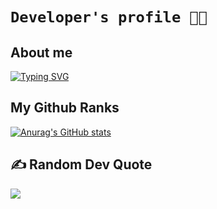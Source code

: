 # `Developer's profile 🧑‍💻`

## About me

[![Typing SVG](https://readme-typing-svg.demolab.com?font=Fira+Code&pause=1000&color=36F73A&width=435&lines=Hi+there!+%F0%9F%91%8B;I'm+Ibrohim+Xalilov+%F0%9F%9A%80;Android+Native+Developer+%F0%9F%93%B1;Coding+with+Java%2C+Kotlin+%26+Python+%F0%9F%92%A1;C%2B%2B+(Android+NDK)+Enthusiast+%F0%9F%94%A5;Building+smooth+%26+efficient+apps+%E2%9A%A1;Building+smooth+%26+efficient+apps+%E2%9A%A1;Passionate+about+mobile+innovation+%F0%9F%9A%80;Always+learning%2C+always+improving!+%F0%9F%93%9A)](https://git.io/typing-svg)

## My Github Ranks

[![Anurag's GitHub stats](https://github-readme-stats.vercel.app/api?username=aliendevuz)](https://github.com/anuraghazra/github-readme-stats)

## ✍️ Random Dev Quote
![](https://quotes-github-readme.vercel.app/api?type=horizontal&theme=algolia)
